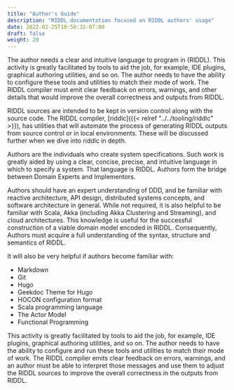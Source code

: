 ```yaml
---
title: "Author's Guide"
description: "RIDDL documentation focused on RIDDL authors' usage"
date: 2022-02-25T10:50:32-07:00
draft: false
weight: 20
---
```



The author needs a clear and intuitive language to program in (RIDDL). This 
activity is greatly facilitated by tools to aid the job, for example, IDE 
plugins, graphical authoring utilities, and so on. The author needs to have the
ability to configure these tools and utilities to match their mode of work. 
The RIDDL compiler must emit clear feedback on errors, warnings, and other 
details that would improve the overall correctness and outputs from RIDDL.

RIDDL sources are intended to be kept in version control along with the source 
code. The RIDDL compiler, [riddlc]({{< relref "../../tooling/riddlc" >}}), has 
utilities that will automate the process of generating RIDDL outputs from 
source control or in local environments. These will be discussed further when
we dive into riddlc in depth.

Authors are the individuals who create system specifications. Such work is
greatly aided by using a clear, concise, precise, and intuitive language
in which to specify a system. That language is RIDDL. Authors form the
bridge between Domain Experts and Implementors.

Authors should have an expert understanding of DDD, and be familiar with
reactive architecture, API design, distributed systems concepts, and 
software architecture in general.  While not required, it is also helpful to be
familiar with Scala, Akka (including Akka Clustering and Streaming), and cloud
architectures. This knowledge is useful for the successful construction of a
viable domain model encoded in RIDDL. Consequently, Authors must acquire a full
understanding of the syntax, structure and semantics of RIDDL.

It will also be very helpful if authors become familiar with:
* Markdown
* Git
* Hugo
* Geekdoc Theme for Hugo
* HOCON configuration format
* Scala programming language
* The Actor Model
* Functional Programming

This activity is greatly facilitated by tools to aid the job, for example, 
IDE plugins, graphical authoring utilities, and so on. The author needs to have
the ability to configure and run these tools and utilities to match their mode 
of work. The RIDDL compiler emits clear feedback on errors, warnings, and an
author must be able to interpret those messages and use them to adjust the 
RIDDL sources to improve the overall correctness in the outputs from RIDDL.

